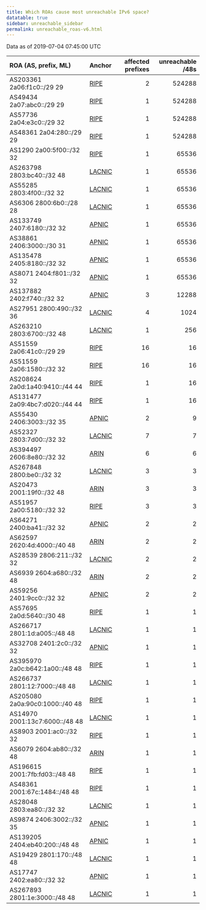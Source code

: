 ```yaml
---
title: Which ROAs cause most unreachable IPv6 space?
datatable: true
sidebar: unreachable_sidebar
permalink: unreachable_roas-v6.html
---
```


Data as of 2019-07-04 07:45:00 UTC


<div class="datatable-begin"></div>

| ROA (AS, prefix, ML)            | Anchor                                         |   affected prefixes |   unreachable /48s |
|:--------------------------------|:-----------------------------------------------|--------------------:|-------------------:|
| AS203361 2a06:f1c0::/29 29      | [RIPE](unreachable_RIPE_NCC_RPKI_Root-v6.html) |                   2 |             524288 |
| AS49434 2a07:abc0::/29 29       | [RIPE](unreachable_RIPE_NCC_RPKI_Root-v6.html) |                   1 |             524288 |
| AS57736 2a04:e3c0::/29 32       | [RIPE](unreachable_RIPE_NCC_RPKI_Root-v6.html) |                   1 |             524288 |
| AS48361 2a04:280::/29 29        | [RIPE](unreachable_RIPE_NCC_RPKI_Root-v6.html) |                   1 |             524288 |
| AS1290 2a00:5f00::/32 32        | [RIPE](unreachable_RIPE_NCC_RPKI_Root-v6.html) |                   1 |              65536 |
| AS263798 2803:bc40::/32 48      | [LACNIC](unreachable_LACNIC_RPKI_Root-v6.html) |                   1 |              65536 |
| AS55285 2803:4f00::/32 32       | [LACNIC](unreachable_LACNIC_RPKI_Root-v6.html) |                   1 |              65536 |
| AS6306 2800:6b0::/28 28         | [LACNIC](unreachable_LACNIC_RPKI_Root-v6.html) |                   1 |              65536 |
| AS133749 2407:6180::/32 32      | [APNIC](unreachable_APNIC_RPKI_Root-v6.html)   |                   1 |              65536 |
| AS38861 2406:3000::/30 31       | [APNIC](unreachable_APNIC_RPKI_Root-v6.html)   |                   1 |              65536 |
| AS135478 2405:8180::/32 32      | [APNIC](unreachable_APNIC_RPKI_Root-v6.html)   |                   1 |              65536 |
| AS8071 2404:f801::/32 32        | [APNIC](unreachable_APNIC_RPKI_Root-v6.html)   |                   1 |              65536 |
| AS137882 2402:f740::/32 32      | [APNIC](unreachable_APNIC_RPKI_Root-v6.html)   |                   3 |              12288 |
| AS27951 2800:490::/32 36        | [LACNIC](unreachable_LACNIC_RPKI_Root-v6.html) |                   4 |               1024 |
| AS263210 2803:6700::/32 48      | [LACNIC](unreachable_LACNIC_RPKI_Root-v6.html) |                   1 |                256 |
| AS51559 2a06:41c0::/29 29       | [RIPE](unreachable_RIPE_NCC_RPKI_Root-v6.html) |                  16 |                 16 |
| AS51559 2a06:1580::/32 32       | [RIPE](unreachable_RIPE_NCC_RPKI_Root-v6.html) |                  16 |                 16 |
| AS208624 2a0d:1a40:9410::/44 44 | [RIPE](unreachable_RIPE_NCC_RPKI_Root-v6.html) |                   1 |                 16 |
| AS131477 2a09:4bc7:d020::/44 44 | [RIPE](unreachable_RIPE_NCC_RPKI_Root-v6.html) |                   1 |                 16 |
| AS55430 2406:3003::/32 35       | [APNIC](unreachable_APNIC_RPKI_Root-v6.html)   |                   2 |                  9 |
| AS52327 2803:7d00::/32 32       | [LACNIC](unreachable_LACNIC_RPKI_Root-v6.html) |                   7 |                  7 |
| AS394497 2606:8e80::/32 32      | [ARIN](unreachable_ARIN-v6.html)               |                   6 |                  6 |
| AS267848 2800:be0::/32 32       | [LACNIC](unreachable_LACNIC_RPKI_Root-v6.html) |                   3 |                  3 |
| AS20473 2001:19f0::/32 48       | [ARIN](unreachable_ARIN-v6.html)               |                   3 |                  3 |
| AS51957 2a00:5180::/32 32       | [RIPE](unreachable_RIPE_NCC_RPKI_Root-v6.html) |                   3 |                  3 |
| AS64271 2400:ba41::/32 32       | [APNIC](unreachable_APNIC_RPKI_Root-v6.html)   |                   2 |                  2 |
| AS62597 2620:4d:4000::/40 48    | [ARIN](unreachable_ARIN-v6.html)               |                   2 |                  2 |
| AS28539 2806:211::/32 32        | [LACNIC](unreachable_LACNIC_RPKI_Root-v6.html) |                   2 |                  2 |
| AS6939 2604:a680::/32 48        | [ARIN](unreachable_ARIN-v6.html)               |                   2 |                  2 |
| AS59256 2401:9cc0::/32 32       | [APNIC](unreachable_APNIC_RPKI_Root-v6.html)   |                   2 |                  2 |
| AS57695 2a0d:5640::/30 48       | [RIPE](unreachable_RIPE_NCC_RPKI_Root-v6.html) |                   1 |                  1 |
| AS266717 2801:1d:a005::/48 48   | [LACNIC](unreachable_LACNIC_RPKI_Root-v6.html) |                   1 |                  1 |
| AS32708 2401:2c0::/32 32        | [APNIC](unreachable_APNIC_RPKI_Root-v6.html)   |                   1 |                  1 |
| AS395970 2a0c:b642:1a00::/48 48 | [RIPE](unreachable_RIPE_NCC_RPKI_Root-v6.html) |                   1 |                  1 |
| AS266737 2801:12:7000::/48 48   | [LACNIC](unreachable_LACNIC_RPKI_Root-v6.html) |                   1 |                  1 |
| AS205080 2a0a:90c0:1000::/40 48 | [RIPE](unreachable_RIPE_NCC_RPKI_Root-v6.html) |                   1 |                  1 |
| AS14970 2001:13c7:6000::/48 48  | [LACNIC](unreachable_LACNIC_RPKI_Root-v6.html) |                   1 |                  1 |
| AS8903 2001:ac0::/32 32         | [RIPE](unreachable_RIPE_NCC_RPKI_Root-v6.html) |                   1 |                  1 |
| AS6079 2604:ab80::/32 48        | [ARIN](unreachable_ARIN-v6.html)               |                   1 |                  1 |
| AS196615 2001:7fb:fd03::/48 48  | [RIPE](unreachable_RIPE_NCC_RPKI_Root-v6.html) |                   1 |                  1 |
| AS48361 2001:67c:1484::/48 48   | [RIPE](unreachable_RIPE_NCC_RPKI_Root-v6.html) |                   1 |                  1 |
| AS28048 2803:ea80::/32 32       | [LACNIC](unreachable_LACNIC_RPKI_Root-v6.html) |                   1 |                  1 |
| AS9874 2406:3002::/32 35        | [APNIC](unreachable_APNIC_RPKI_Root-v6.html)   |                   1 |                  1 |
| AS139205 2404:eb40:200::/48 48  | [APNIC](unreachable_APNIC_RPKI_Root-v6.html)   |                   1 |                  1 |
| AS19429 2801:170::/48 48        | [LACNIC](unreachable_LACNIC_RPKI_Root-v6.html) |                   1 |                  1 |
| AS17747 2402:ea80::/32 32       | [APNIC](unreachable_APNIC_RPKI_Root-v6.html)   |                   1 |                  1 |
| AS267893 2801:1e:3000::/48 48   | [LACNIC](unreachable_LACNIC_RPKI_Root-v6.html) |                   1 |                  1 |

<div class="datatable-end"></div>